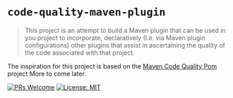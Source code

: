 # `code-quality-maven-plugin`
> This project is an attempt to build a Maven plugin that can be used in you project to incorporate, declaratively (I.e. via Maven plugin configurations) other plugins that assist in ascertaining the quality of the code associated with that project.


The inspiration for this project is based on the [Maven Code Quality Pom](https://github.com/gregswindle/maven-code-quality-pom) project More to come later.

[![PRs Welcome](https://img.shields.io/badge/PRs-welcome-brightgreen.svg?style=flat-square)](http://makeapullrequest.com)
[![License: MIT](https://img.shields.io/badge/License-MIT-yellow.svg)](https://opensource.org/licenses/MIT)
